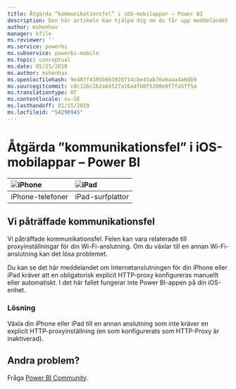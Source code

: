 ```yaml
---
title: Åtgärda ”kommunikationsfel” i iOS-mobilappar – Power BI
description: Den här artikeln kan hjälpa dig om du får upp meddelandet Vi påträffade kommunikationsfel. Felen kan vara relaterade till proxyinställningar för din Wi-Fi-anslutning.
author: mshenhav
manager: kfile
ms.reviewer: ''
ms.service: powerbi
ms.subservice: powerbi-mobile
ms.topic: conceptual
ms.date: 05/21/2018
ms.author: mshenhav
ms.openlocfilehash: 9e487f4305b663028714cbe45ab76abaaa4a6db9
ms.sourcegitcommit: c8c126c1b2ab4527a16a4fb8f5208e0f7fa5ff5a
ms.translationtype: HT
ms.contentlocale: sv-SE
ms.lasthandoff: 01/15/2019
ms.locfileid: "54290945"
---
```

# <a name="fixing-communication-failures-in-ios-mobile-apps---power-bi"></a>Åtgärda ”kommunikationsfel” i iOS-mobilappar – Power BI

| ![iPhone](./media/mobile-known-issues-with-the-iphone-app/iphone-logo-50-px.png) | ![iPad](./media/mobile-known-issues-with-the-iphone-app/ipad-logo-50-px.png) |
|:--- |:--- |
| iPhone-telefoner |iPad-surfplattor |

## <a name="we-encountered-communication-failures"></a>Vi påträffade kommunikationsfel
Vi påträffade kommunikationsfel. Felen kan vara relaterade till proxyinställningar för din Wi-Fi-anslutning. Om du växlar till en annan Wi-Fi-anslutning kan det lösa problemet.

Du kan se det här meddelandet om Internetanslutningen för din iPhone eller iPad kräver att en obligatorisk explicit HTTP-proxy konfigureras manuellt eller automatiskt. I det här fallet fungerar inte Power BI-appen på din iOS-enhet.

### <a name="workaround"></a>Lösning
Växla din iPhone eller iPad till en annan anslutning som inte kräver en explicit HTTP-proxyinställning (en som konfigurerats som HTTP-Proxy är inaktiverad).

## <a name="other-issues"></a>Andra problem?
Fråga [Power BI Community](http://community.powerbi.com/).


